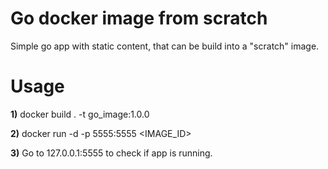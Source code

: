 # Go docker image from scratch
Simple go app with static content, that can be build into a "scratch" image.

# Usage
**1)** docker build . -t go_image:1.0.0

**2)** docker run -d -p 5555:5555 <IMAGE_ID>

**3)** Go to 127.0.0.1:5555 to check if app is running.